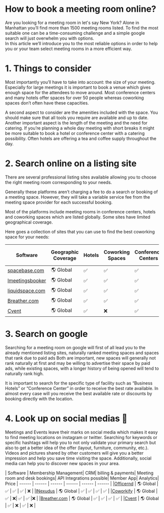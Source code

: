 # How to book a meeting room online?

Are you looking for a meeting room in let's say New York? Alone in Manhattan you’ll find more than 1500 meeting rooms listed. To find the most suitable one can be a time-consuming challenge and a simple google search will just overwhelm you with options.  
In this article we’ll introduce you to the most reliable options in order to help you or your team select meeting rooms in a more efficient way. 

# 1. Things to consider 

Most importantly you’ll have to take into account: the size of your meeting. Especially for large meetings it is important to book a venue which gives enough space for the attendees to move around. Most conference centers and many hotels offer spaces for over 50 people whereas coworking spaces don’t often have these capacities. 

A second aspect to consider are the amenities included with the space. You should make sure that all tools you require are available and up to date. 
Another important aspect is the length of the meeting and the need for catering. If you’re planning a whole day meeting with short breaks it might be more suitable to book a hotel or conference center with a catering possibility. Often hotels are offering a tea and coffee supply throughout the day. 

# 2. Search online on a listing site

There are several professional listing sites available allowing you to choose the right meeting room corresponding to your needs. 

Generally these platforms aren’t charging a fee to do a search or booking of a meeting space. However, they will take a variable service fee from the meeting space provider for each successful booking. 

Most of the platforms include meeting rooms in conference centers, hotels and coworking spaces which are listed globally. Some sites have limited geographical coverage. 

Here goes a collection of sites that you can use to find the best coworking space for your needs:

| Software | Geographic Coverage | Hotels | Coworking Spaces | Conference Centers | offering Office Space
| ------ | ------ | ------ | ------ | ------ | ------ |
|[spacebase.com](https://www.spacebase.com) | 🌎 Global | ✅ | ✅ | ✅ | ❌ |
|[lmeetingsbooker](https://www.meetingsbooker.com) | 🌎 Global | ✅ | ✅ | ✅ | ✅ |
|[liquidspace.com](https://liquidspace.com) | 🌎 Global | ✅ | ✅ | ✅ | ✅ |
|[Breather.com](https://breather.com) | 🌎 Global | ✅ | ✅ | ✅ | ✅ |
|[Cvent](https://www-eur.cvent.com) | 🌎 Global | ✅ | ❌ | ✅ | ❌ |



# 3. Search on google

Searching for a meeting room on google will first of all lead you to the already mentioned listing sites, naturally ranked meeting spaces and spaces that rank due to paid ads
Both are important, new spaces will generally not rank naturally at first and may be willing to advertise their space by paid ads, while existing spaces, with a longer history of being opened will tend to naturally rank high. 

It is important to search for the specific type of facility such as “Business Hotels” or “Conference Center” in order to receive the best rate available. In almost every case will you receive the best available rate or discounts by booking directly with the location. 

# 4. Look up on social medias 👀

Meetings and Events leave their marks on social media which makes it easy to find meeting locations on instagram or twitter. Searching for keywords or specific hashtags will help you to not only validate your primary search but also to get a better idea of the offer (layout, furniture, community, etc.). Videos and pictures shared by other customers will give you a better impression and help you save time visiting the space. Additionally, social media can help you to discover new spaces in your area. 


| Software | Membership Management| CRM| billing & payments| Meeting room and desk bookings| API Integrations possible| Member App| Analytics| Price
| ------ | ------ | ------ | ------ | ------ | ------ |
|[Officernd](https://www.officernd.com) | 🌎 Global | ✅ | ✅ | ✅ | ❌ |
|[lNexudus](https://www.nexudus.com) | 🌎 Global | ✅ | ✅ | ✅ | ✅ |
|[Coworkify](https://coworkify.com) | 🌎 Global | ✅ | ❌| ✅ | ✅ |❌ |
|[Breather.com](https://breather.com) | 🌎 Global | ✅ | ✅ | ✅ | ✅ |
|[Cvent](https://www-eur.cvent.com) | 🌎 Global | ✅ | ❌ | ✅ | ❌ |

